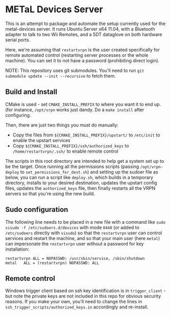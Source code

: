 # METaL Devices Server

This is an attempt to package and automate the setup currently used for the metal-devices server. It runs Ubuntu Server x64 11.04, with a Bluetooth adapter to talk to two Wii Remotes, and a 5DT dataglove on both hardware serial ports.

Here, we're assuming that `restartvrpn` is the user created specifically for remote automated control (restarting server processes or the whole machine). You can set it to not have a password (prohibiting direct login).

NOTE: This repository uses git submodules. You'll need to run `git submodule update --init --recursive` to fetch them.

## Build and Install

CMake is used - set `CMAKE_INSTALL_PREFIX` to where you want it to end up. (for instance, `/opt/vrpn` works just dandy. Do a `make install` after configuring.

Then, there are just two things you must do manually:

- Copy the files from `${CMAKE_INSTALL_PREFIX}/upstart/` to `/etc/init` to enable the upstart services
- Copy `${CMAKE_INSTALL_PREFIX}/ssh/authorized_keys` to `/home/restartvrpn/.ssh/` to enable remote control

The scripts in this root directory are intended to help get a system set up to be the target. Once running all the permissions scripts (passing `/opt/vrpn-deploy` to `set_permissions_for_dest.sh`) and setting up the sudoer file as below, you can run a script like `deploy.sh`, which builds in a temporary directory, installs to your desired destination, updates the upstart config files, updates the `authorized_keys` file, then finally restarts all the VRPN servers so that you're using the new build.


## Sudo configuration

The following line needs to be placed in a new file with a command like `sudo visudo -f /etc/sudoers.d/devices` with mode `0440` (or added to `/etc/sudoers` directly with `visudo`) so that the `restartvrpn` user can control services and restart the machine, and so that your main user (here `metal`) can impersonate the `restartvrpn` user without a password for key installation:

    restartvrpn ALL = NOPASSWD: /usr/sbin/service, /sbin/shutdown
    metal   ALL = (restartvrpn) NOPASSWD: ALL


## Remote control

Windows trigger client based on ssh key identification is in `trigger_client` - but note the private keys are not included in this repo for obvious security reasons.  If you make your own, you'll need to change the lines in `ssh_trigger_scripts/authorized_keys.in` accordingly and re-install.
